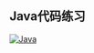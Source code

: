 ## Java代码练习
[![Java](/assets/img/shiprock.jpg "Shiprock")]([https://markdown.com.cn](https://img2020.cnblogs.com/blog/2435234/202107/2435234-20210710173731815-1401397857.png))
